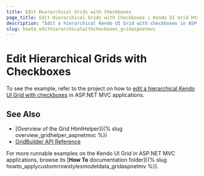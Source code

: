 ```yaml
---
title: Edit Hierarchical Grids with Checkboxes
page_title: Edit Hierarchical Grids with Checkboxes | Kendo UI Grid HtmlHelper
description: "Edit a hierarchical Kendo UI Grid with checkboxes in ASP.NET MVC applications."
slug: howto_edithierarchicalwithchecboxes_gridaspnetmvc
---
```


# Edit Hierarchical Grids with Checkboxes

To see the example, refer to the project on how to [edit a hierarchical Kendo UI Grid with checkboxes](https://github.com/telerik/ui-for-aspnet-mvc-examples/tree/master/grid/grid-ajax-hierarchy-editing-with-checkboxes) in ASP.NET MVC applications.

## See Also

* [Overview of the Grid HtmlHelper]({% slug overview_gridhelper_aspnetmvc %})
* [GridBuilder API Reference](http://docs.telerik.com/kendo-ui/api/Kendo.Mvc.UI.Fluent/GridBuilder)

For more runnable examples on the Kendo UI Grid in ASP.NET MVC applications, browse its [**How To** documentation folder]({% slug howto_applycustomrrowstylesmodeldata_gridaspnetmv %}).
